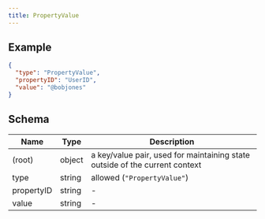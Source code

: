 ```yaml
---
title: PropertyValue
---
```

## Example



```json
{
  "type": "PropertyValue",
  "propertyID": "UserID",
  "value": "@bobjones"
}
```
## Schema

| Name | Type | Description |
|---|---|---|
| (root) | object | a key/value pair, used for maintaining state outside of the current context |
| type | string | allowed (`"PropertyValue"`)  |
| propertyID | string | - |
| value | string | - |


